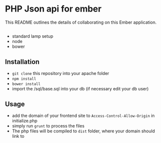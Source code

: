 # PHP Json api for ember

This README outlines the details of collaborating on this Ember application.

##
* standard lamp setup
* node
* bower

## Installation

* `git clone` this repository into your apache folder
* `npm install`
* `bower install`
* import the /sql/base.sql into your db (if necessary edit your db user)

## Usage

* add the domain of your frontend site to `Access-Control-Allow-Origin` in initialize.php
* simply run `grunt` to process the files
* The php files will be compiled to `dist` folder, where your domain should link to
